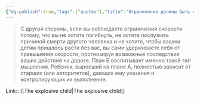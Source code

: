 ```yaml
---
{"dg-publish":true,"tags":["quotes"],"title":"Ограничения должны быть осознаны, а не навязаны","date":"2022-08-27T20:26:32+03:00","modified_at":"2022-09-05T18:16:50+03:00","permalink":"/quotes/202208272026/","dgHomeLink":false,"dgPassFrontmatter":true}
---
```



> С другой стороны, если вы соблюдаете ограничения скорости потому, что вы не хотите погибнуть, не хотите послужить причиной смерти другого человека и не хотите, чтобы вашим детям пришлось расти без вас, вы сами удерживаете себя от превышения скорости, прогнозируя возможные последствия ваших действий на дороге. План Б воспитывает именно такой тип мышления. Ребенок, выросший на плане А, полностью зависит от старших (или авторитетов), дающих ему указания и контролирующих их выполнение.

Link:: [[The explosive child|The explosive child]]
